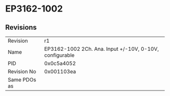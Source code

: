 # EP3162-1002

## Revisions
<table>
<tr>
<td>Revision</td>
<td>r1</td>
</tr>
<tr>
<td>Name</td>
<td>EP3162-1002 2Ch. Ana. Input +/-10V, 0-10V, configurable</td>
</tr>
<tr>
<td>PID</td>
<td>0x0c5a4052</td>
</tr>
<tr>
<td>Revision No</td>
<td>0x001103ea</td>
</tr>
<tr>
<td>Same PDOs as</td>
<td></td>
</tr>
</table>
